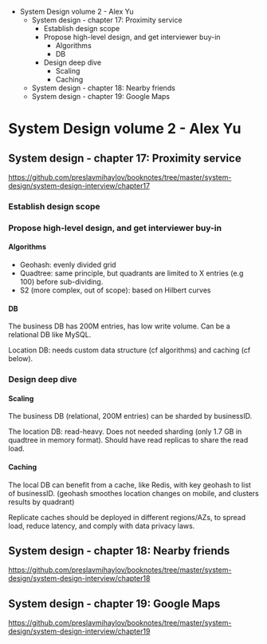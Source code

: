 <!-- TOC -->

- System Design volume 2 - Alex Yu
  - System design - chapter 17: Proximity service
    - Establish design scope
    - Propose high-level design, and get interviewer buy-in
      - Algorithms
      - DB
    - Design deep dive
      - Scaling
      - Caching
  - System design - chapter 18: Nearby friends
  - System design - chapter 19: Google Maps

<!-- /TOC -->
# System Design volume 2 - Alex Yu

## System design - chapter 17: Proximity service
https://github.com/preslavmihaylov/booknotes/tree/master/system-design/system-design-interview/chapter17

### Establish design scope
### Propose high-level design, and get interviewer buy-in
#### Algorithms
* Geohash: evenly divided grid
* Quadtree: same principle, but quadrants are limited to X entries (e.g 100) before sub-dividing.
* S2 (more complex, out of scope): based on Hilbert curves

#### DB
The business DB has 200M entries, has low write volume. Can be a relational DB like MySQL.

Location DB: needs custom data structure (cf algorithms) and caching (cf below).

### Design deep dive
#### Scaling
The business DB (relational, 200M entries) can be sharded by businessID.

The location DB: read-heavy. Does not needed sharding (only 1.7 GB in quadtree in memory format). Should have read replicas to share the read load.

#### Caching
The local DB can benefit from a cache, like Redis, with key geohash to list of businessID.
(geohash smoothes location changes on mobile, and clusters results by quadrant)

Replicate caches should be deployed in different regions/AZs, to spread load, reduce latency, and comply with data privacy laws.


## System design - chapter 18: Nearby friends
https://github.com/preslavmihaylov/booknotes/tree/master/system-design/system-design-interview/chapter18

## System design - chapter 19: Google Maps
https://github.com/preslavmihaylov/booknotes/tree/master/system-design/system-design-interview/chapter19
